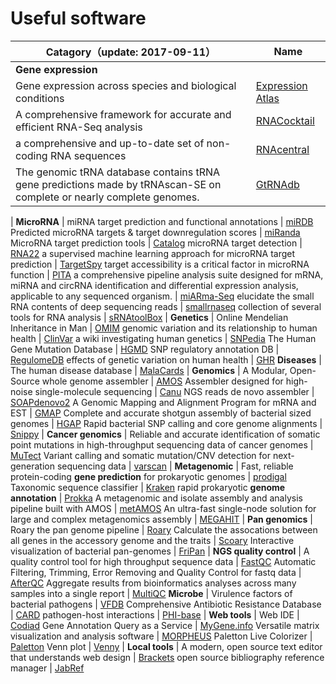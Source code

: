 Useful software
=======

Catagory（update: 2017-09-11） | Name
--- | ---
**Gene expression** |
Gene expression across species and biological conditions | [Expression Atlas](https://www.ebi.ac.uk/gxa/home)
A comprehensive framework for accurate and efficient RNA-Seq analysis | [RNACocktail](https://bioinform.github.io/rnacocktail/)
a comprehensive and up-to-date set of non-coding RNA sequences | [RNAcentral](http://rnacentral.org)
The genomic tRNA database contains tRNA gene predictions made by tRNAscan-SE on complete or nearly complete genomes. | [GtRNAdb](http://gtrnadb.ucsc.edu/)
|
**MicroRNA** | 
miRNA target prediction and functional annotations | [miRDB](http://mirdb.org/miRDB/)
Predicted microRNA targets & target downregulation scores | [miRanda](http://www.microrna.org/microrna/home.do)
MicroRNA target prediction tools | [Catalog](http://www.exiqon.com/microrna-target-prediction)
microRNA target detection | [RNA22](https://cm.jefferson.edu/rna22v2/)
a supervised machine learning approach for microRNA target prediction | [TargetSpy](http://webclu.bio.wzw.tum.de/targetspy/index.php?down=true)
target accessibility is a critical factor in microRNA function | [PITA](https://genie.weizmann.ac.il/pubs/mir07/index.html)
a comprehensive pipeline analysis suite designed for mRNA, miRNA and circRNA identification and differential expression analysis, applicable to any sequenced organism. | [miARma-Seq](http://miarmaseq.cbbio.es/)
elucidate the small RNA contents of deep sequencing reads | [smallrnaseq](https://github.com/dmnfarrell/smallrnaseq/wiki)
collection of several tools for RNA analysis | [sRNAtoolBox](http://bioinfo2.ugr.es:8080/srnatoolbox/)
|
**Genetics** | 
Online Mendelian Inheritance in Man | [OMIM](https://omim.org/)
genomic variation and its relationship to human health | [ClinVar](https://www.ncbi.nlm.nih.gov/clinvar/)
a wiki investigating human genetics | [SNPedia](http://www.snpedia.com/)
The Human Gene Mutation Database | [HGMD](http://www.hgmd.cf.ac.uk/)
SNP regulatory annotation DB | [RegulomeDB](http://regulome.stanford.edu/)
effects of genetic variation on human health | [GHR](https://ghr.nlm.nih.gov/)
**Diseases** |
The human disease database | [MalaCards](http://www.malacards.org/)
|
**Genomics** | 
A Modular, Open-Source whole genome assembler | [AMOS](http://amos.sourceforge.net)
Assembler designed for high-noise single-molecule sequencing | [Canu](https://canu.readthedocs.io/en/latest/)
NGS reads de novo assembler | [SOAPdenovo2](https://github.com/aquaskyline/SOAPdenovo2)
A Genomic Mapping and Alignment Program for mRNA and EST | [GMAP](http://research-pub.gene.com/gmap/)
Complete and accurate shotgun assembly of bacterial sized genomes | [HGAP](https://github.com/PacificBiosciences/Bioinformatics-Training/wiki/HGAP)
Rapid bacterial SNP calling and core genome alignments | [Snippy](https://github.com/tseemann/snippy)
|
**Cancer genomics** |
Reliable and accurate identification of somatic point mutations in high-throughput sequencing data of cancer genomes | [MuTect](https://gatkforums.broadinstitute.org/gatk/categories/mutect)
Variant calling and somatic mutation/CNV detection for next-generation sequencing data | [varscan](https://dkoboldt.github.io/varscan/)
|
**Metagenomic** |
Fast, reliable protein-coding **gene prediction** for prokaryotic genomes | [prodigal](https://github.com/hyattpd/Prodigal)
Taxonomic sequence classifier | [Kraken](https://ccb.jhu.edu/software/kraken/)
rapid prokaryotic **genome annotation** | [Prokka](https://github.com/tseemann/prokka)
A metagenomic and isolate assembly and analysis pipeline built with AMOS | [metAMOS](http://marbl.github.io/metAMOS)
An ultra-fast single-node solution for large and complex metagenomics assembly | [MEGAHIT](https://github.com/voutcn/megahit)
|
**Pan genomics** | 
Roary the pan genome pipeline | [Roary](https://github.com/sanger-pathogens/Roary)
Calculate the assocations between all genes in the accessory genome and the traits | [Scoary](https://github.com/AdmiralenOla/Scoary)
Interactive visualization of bacterial pan-genomes | [FriPan](https://github.com/drpowell/FriPan)
|
**NGS quality control** |
A quality control tool for high throughput sequence data | [FastQC](https://www.bioinformatics.babraham.ac.uk/projects/fastqc/)
Automatic Filtering, Trimming, Error Removing and Quality Control for fastq data | [AfterQC](https://github.com/OpenGene/AfterQC)
Aggregate results from bioinformatics analyses across many samples into a single report | [MultiQC](http://multiqc.info/)
**Microbe** | 
Virulence factors of bacterial pathogens | [VFDB](http://www.mgc.ac.cn/VFs/main.htm)
Comprehensive Antibiotic Resistance Database | [CARD](https://card.mcmaster.ca/home)
pathogen-host interactions | [PHI-base](http://www.phi-base.org/index.jsp)
|
**Web tools** |
Web IDE | [Codiad](http://codiad.com/)
Gene Annotation Query as a Service | [MyGene.info](http://mygene.info/)
Versatile matrix visualization and analysis software | [MORPHEUS](https://software.broadinstitute.org/morpheus/)
Paletton Live Colorizer | [Paletton](http://paletton.com)
Venn plot | [Venny](http://bioinfogp.cnb.csic.es/tools/venny/index.html)
|
**Local tools** |
A modern, open source text editor that understands web design | [Brackets](http://brackets.io/)
open source bibliography reference manager | [JabRef](https://www.jabref.org/)

